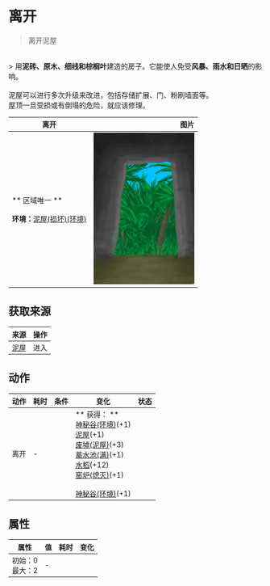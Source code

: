 # 离开  
> 离开泥屋  
<br>  
> 用<b>泥砖、原木、细线和棕榈叶</b>建造的房子。它能使人免受<b>风暴、雨水和日晒</b>的影响。<br><br>泥屋可以进行多次升级来改进，包括存储扩展、门、粉刷墙面等。<br>屋顶一旦受损或有倒塌的危险，就应该修理。  
  
  离开  |   图片   
 ----  |  ----:   
 ** 区域唯一 **<br><br>**环境：**[泥屋(损坏)(环境)](Env_MudHutRuins.md)  |  <img decoding="async" src="Sprite/MudHutExit.png" href="a.md" style="max-width:300px;max-height:300px;">   
  
## 获取来源  
来源  |  操作  
----  |  ----  
[泥屋](MudHutEntranceRuins.md)  |  进入  
## 动作  
动作  |  耗时  |  条件  |  变化  |  状态  
----  |  ----  |  ----  |  ----  |  ----  
离开<br>  |  -  |    |  ** 获得： **<br>  [神秘谷(环境)](Env_SecretValley.md)(+1)<br>  [泥屋](MudHutEntranceRuins.md)(+1)<br>  [废墟(泥屋)](Debris.md)(+3)<br>  [蓄水池(满)](WaterReservoirFull.md)(+1)<br>  [水稻](RicePlant.md)(+12)<br>  [窑炉(熄灭)](KilnExtinguished.md)(+1)<br><br>  [神秘谷(环境)](Env_SecretValley.md)(+1)<br>  |    
## 属性   
属性  |  值  |  耗时  |  变化  
----  |  ----  |  ----  |  ----  
  |  初始：0<br>最大：2  |  -  |    
